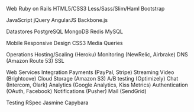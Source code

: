 Web
  Ruby on Rails
  HTML5/CSS3
  Less/Sass/Slim/Haml
  Bootstrap

JavaScript
  jQuery
  AngularJS
  Backbone.js

Datastores
  PostgreSQL
  MongoDB
  Redis
  MySQL

Mobile
  Responsive Design
  CSS3 Media Queries

Operations
  Hosting/Scaling (Heroku)
  Monitoring (NewRelic, Airbrake)
  DNS (Amazon Route 53)
  SSL

Web Services Integration
  Payments (PayPal, Stripe)
  Streaming Video (Brightcove)
  Cloud Storage (Amazon S3)
  A/B testing (Optimizely)
  Chat (Intercom, Olark)
  Analytics (Google Analytics, Kiss Metrics)
  Authentication (OAuth, Facebook)
  Notifications (Pusher)
  Mail (SendGrid)

Testing
  RSpec
  Jasmine
  Capybara
